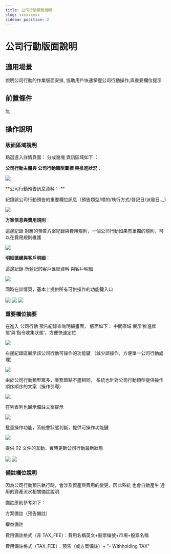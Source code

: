 ```yaml
---
title: 公司行動版面說明
slug: xxxxxxxxx
sidebar_position: 2
---
```



# 公司行動版面說明

## 適用場景

說明公司行動的作業版面安排, 協助用戶快速掌握公司行動操作,與重要欄位提示

## 前置條件

無

## 操作說明

### 版面區域說明

點選進入詳情頁面： 分成幾塊 資訊區域如下 ：

**公司行動主體與 公司行動類型圖標 與推進狀況**：  

<img src="/assets/HBA7bVbtloyTr8xaa0ucthe5nWx.png" src-width="2388" src-height="292" align="center"/>

**公司行動預告訊息資料： **

紀錄該公司行動預告的重要欄位訊息（預告類型/標的/執行方式/登記日/派發日.._) 

<img src="/assets/XJbXbdllWoLWLexrQ1zch1Kjnfh.png" src-width="2762" src-height="1033" align="center"/>

**方案信息與費用規則**： 

這邊記錄 對應的預告方案紀錄與費用規則，一個公司行動如果有單獨的規則，可以在費用規則維護

<img src="/assets/NWHEb0jBEoRICyxRKvsc4elMnWh.png" src-width="2682" src-height="1138" align="center"/>

**明細匯總與客戶明細**： 

這邊記錄 所登記的客戶匯總資料 與客戶明細

<img src="/assets/KScFbzEXoo8HXXx0bd5c7dJAnwd.png" src-width="2674" src-height="1182" align="center"/>

 同時在詳情頁，基本上提供所有可供操作的功能鍵入口

<img src="/assets/GcVVbypQgoB6TPx6ucAcaJaunNd.png" src-width="2504" src-height="1634" align="center"/>

<img src="/assets/CFGZbM11ZoKtNfxTb1ycQtdfnBh.png" src-width="2380" src-height="814" align="center"/>

<img src="/assets/KFX8bhcTto0USqxl89lchYjnnkg.png" src-width="2370" src-height="1046" align="center"/>

### 重要欄位摘要

在進入 公司行動 預告紀錄查詢明細畫面， 版面如下： 中間區域 展示‘推進狀態’與‘指令收集狀態‘，方便快速定位

<img src="/assets/Pz9vbTxDyo1STCxD6KscK3cfn8e.png" src-width="3186" src-height="1520" align="center"/>

右邊紀錄區展示該公司行動可操作的功能鍵 （減少誤操作，方便單一公司行動處理）

<img src="/assets/QZKobazscoOkQexshiQct3lRnXg.png" src-width="3184" src-height="1512" align="center"/>

由於公司行動類型眾多，業務節點不盡相同， 系統也針對公司行動類型提供操作順序順序的文案（操作引導）

<img src="/assets/DLTJbU6yuoXKtux643wc5KFEnaf.png" src-width="2664" src-height="956" align="center"/>

在列表列也展示備註文案提示

<img src="/assets/FVZmbeo3mofls2xpoyKc77ZenHe.png" src-width="3560" src-height="1528" align="center"/>

批量操作功能，系統會狀態判斷，提供可操作功能鍵

<img src="/assets/EDGSbb2rZosZUPxXJoGc7Q1WnIc.png" src-width="3324" src-height="1598" align="center"/>

提供 02 文件的互動，實時更新公司行動最新狀態

<img src="/assets/HBqKbQbPZoAN3lx6iJecTTzqnLe.png" src-width="3334" src-height="1478" align="center"/>

<img src="/assets/L37Qbz2pEosJIxxhxALcQxbEnPh.png" src-width="3358" src-height="1002" align="center"/>

### 備註欄位說明

因為公司行動預告執行時，會涉及資產與費用的變更，因此系統 也會自動產生 通用的資產流水相關備註說明

備註原則參考如下：

方案備註（预告備註）

權益備註

費用備註格式（非 TAX_FEE）：費用名稱英文+股票编號+市場+股票名稱

費用備註格式（TAX_FEE）：預告（或方案備註）+ "- Withholding TAX"

